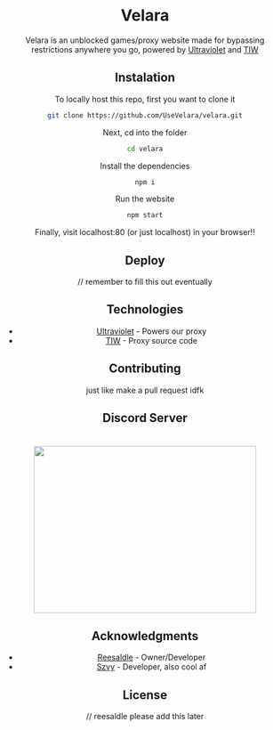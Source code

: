<div align="center">

# Velara

Velara is an unblocked games/proxy website made for bypassing restrictions anywhere you go, powered by [Ultraviolet](https://github.com/titaniumnetwork-dev/Ultraviolet) and [TIW](https://github.com/KwazyMotoo/TIW-Static)

## Instalation

To locally host this repo, first you want to clone it

```bash
git clone https://github.com/UseVelara/velara.git
```
Next, cd into the folder
```bash
cd velara
```
Install the dependencies
```bash
npm i
```
Run the website
```bash
npm start
```
Finally, visit localhost:80 (or just localhost) in your browser!!

## Deploy

// remember to fill this out eventually

## Technologies

* [Ultraviolet](https://github.com/titaniumnetwork-dev/Ultraviolet) - Powers our proxy
* [TIW](https://github.com/KwazyMotoo/TIW-Static) - Proxy source code

## Contributing

just like make a pull request idfk

## Discord Server
[<img src="https://files.catbox.moe/pp7nti.png" style="outline: none;width: 400px;height: 300px;margin-top: 20px;">](https://discord.gg/velara)

## Acknowledgments

* [Reesaldle](https://github.com/reesaldle-dev) - Owner/Developer
* [Szvy](https://github.com/szvy) - Developer, also cool af

## License
// reesaldle please add this later
<div align="center">

